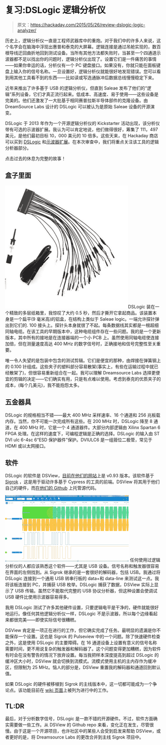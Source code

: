 # 复习:DSLogic 逻辑分析仪

> 原文：<https://hackaday.com/2015/05/26/review-dslogic-logic-analyzer/>

历史上，逻辑分析仪一直是工程师武器库中的重炮。对于我们中的许多人来说，这个名字会在脑海中浮现出惠普和泰克的大屏幕。逻辑连接是通过吊舱实现的，数百根导线迂回曲折地回到测试设备。当所有其他方法都失败时，当甚至一个四通道示波器都不足以找出你的问题时，逻辑分析仪出现了。设置它们是一件痛苦的事情——如果你幸运的话，分析仪有一个 PC 键盘接口。如果没有，你就只能在面板键盘上输入你的信号名称。一旦设置好，逻辑分析仪就能很好地发现错误。您可以看到用其他工具看不到的东西——比如读或写选通脉冲后数据总线慢慢稳定下来。

近年来推出了许多基于 USB 的逻辑分析仪，但直到 Saleae 发布了他们的“逻辑”系列设备，它们才真正流行起来。低成本、高速度、易于使用——这些设备是完美的。他们还激发了一大批基于相同赛普拉斯半导体部件的克隆设备。由 DreamSource Labs 设计的 DSLogic 可以被认为是原始 Saleae 设备的开源演变。

DSLogic 于 2013 年作为一个开源逻辑分析仪的 Kickstarter 活动出现，该分析仪带有可选的示波器扩展。我认为可以肯定地说，他们做得很好，筹集了 111，497 美元，是他们最初目标 10，000 美元的 10 倍多。这些天来，在 Hackaday 商店可以买到 [DSLogic](http://store.hackaday.com/products/dslogic) 和[示波器扩展](http://store.hackaday.com/products/oscilloscope-dslogic)。在本次审查中，我们将重点关注该工具的逻辑分析器部分。

点击过去的休息为完整的故事！

## 盒子里面

[![dsl-cable](img/094f64b5f055b222b983dca81c530ee1.png)](https://hackaday.com/wp-content/uploads/2015/05/dsl-cable.jpg)DSLogic 装在一个精致的多层纸箱里，我惊叹了大约 0.5 秒，然后才撕开它拿起商品。该装置本身是一个扁平(9 毫米高)的铝盒，在结构上类似于 Saleae logic。一端允许探针弹出到它们的. 100 接头上。探针头本身就很了不起。每条数据线其实都是一根超细同轴电缆。在该工具的早期版本中，这种电缆组件存在一些问题。我的是一个更新版本，其中所有的接地是在连接器端的一个小 PCB 上。虽然使用同轴电缆使连接加倍，但在测量速度高达 400 MHz 的数字信号时，正确接地和信号完整性至关重要。

唯一令人失望的是包装中包含的测试剪辑。它们是便宜的那种，由焊接在弹簧钢上的 0.100 针组成。这些夹子的塑料部分容易散架(事实上，有些在运输过程中就已经散架了)，但很容易重新组合在一起。我可以理解 Dreamsource Labs 选择更便宜的剪辑的决定——它们确实有用，只是有点难以使用。考虑到泰克的优质夹子的成本，(每个几美元)，我不能抱怨太多。

## 五金器具

DSLogic 的规格相当不错——最大 400 MHz 采样速率、16 个通道和 256 兆板载内存。当然，你不可能一次完成所有这些。在 200 MHz 时，DSLogic 降至 8 通道，在 400 MHz 时，它是一个 4 通道器件。大部分内部逻辑由 Xilinx Spartan 6 FPGA 处理。在这样的速度下，可编程逻辑是正确的选择。DSLogic 的输入由 ST DVI ulc 6-4sc 6“ESD 保护器件”保护。DVIULC6 是一组箝位二极管，常见于 HDMI 或以太网接口。

## 软件

DSLogic 的软件是 DSView，[目前在他们的网站](http://www.dreamsourcelab.com/download.html)上是 v0.93 版本。该软件基于 [Sigrok](http://sigrok.org/) ，这是用于驱动许多基于 Cypress 的工具的前端。DSView 将其用于他们自己的硬件，而[在他们的 Github](https://github.com/DreamSourceLab/DSView) 上托管源代码。

[![usb-signal](img/cc08694a5ae5f1600abcc836b95be94b.png)](https://hackaday.com/wp-content/uploads/2015/05/usb-signal.png) 任何使用过逻辑分析仪的人都应该熟悉这个软件——尤其是 USB 设备。信号名称和触发器很容易在界面的左侧找到。从 Sigrok 继承的是一套很好的解码器，包括 USB。我通过将 DSLogic 连接到一个通用 USB 转串行板的 data+和 data-line 来测试这一点。我将该板连接到 PC，并捕获 USB 枚举。DSLogic 捕获了数据，DSView 实际上显示了 USB 传输。虽然它不能取代完整的 USB 协议分析器，但这种设置会使调试 USB 硬件比使用示波器容易得多。

我用 DSLogic 测试了许多其他硬件设置，只要逻辑电平是干净的，硬件就能很好地运行。像任何其他逻辑分析仪一样，DSLogic 不是示波器，所以每个边缘看起来都很完美——即使实际信号很糟糕。

DSView 肯定是一项正在进行的工作，但它确实完成了任务。最明显的遗漏是你不能保存一个设置。这也是 Sigrok 的 Pulseview 中的一个问题。除了快速硬件检查之外，这是使用 DSLogic 的主要障碍。在 16 通道设备上设置有意义的信号名称需要时间，更不用说复杂的触发器和解码器了。这个问题变得更加糟糕，因为软件有时会在没有警告的情况下放弃设置。每当我把样本深度提高到超过 DSLogic 的缓冲区大小时，DSView 就会切换到流模式。流模式使用主机的主内存作为缓冲区，但限制为 25 MHz。恼人的部分是，DSView 重置我的解码器和通道回到默认值。

如果 DSLogic 的硬件被移植到 Sigrok 的主线版本中，这一切都可能成为一个争论点。该功能目前在 [wiki 页面](http://sigrok.org/wiki/Supported_hardware)上被列为进行中的工作。

## TL:DR

最后，对于分析数字信号，DSLogic 是一款不错的开源硬件。不过，软件方面确实需要做一些工作。从 DSView 的 Github repo 来看，变化正在发生，尽管很慢。由于这是一个开源项目，也许社区中的某些人会受到启发来帮助 DSView，或者更好的是，将 Dreamsource Labs 的更改合并到主线 Sigrok 项目中。